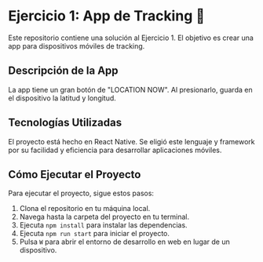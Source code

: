 # Ejercicio 1: App de Tracking 📍

Este repositorio contiene una solución al Ejercicio 1. El objetivo es crear una app para dispositivos móviles de tracking.

## Descripción de la App

La app tiene un gran botón de "LOCATION NOW". Al presionarlo, guarda en el dispositivo la latitud y longitud.

## Tecnologías Utilizadas

El proyecto está hecho en React Native. Se eligió este lenguaje y framework por su facilidad y eficiencia para desarrollar aplicaciones móviles.

## Cómo Ejecutar el Proyecto

Para ejecutar el proyecto, sigue estos pasos:

1. Clona el repositorio en tu máquina local.
2. Navega hasta la carpeta del proyecto en tu terminal.
3. Ejecuta `npm install` para instalar las dependencias.
4. Ejecuta `npm run start` para iniciar el proyecto.
5. Pulsa `W` para abrir el entorno de desarrollo en web en lugar de un dispositivo.
